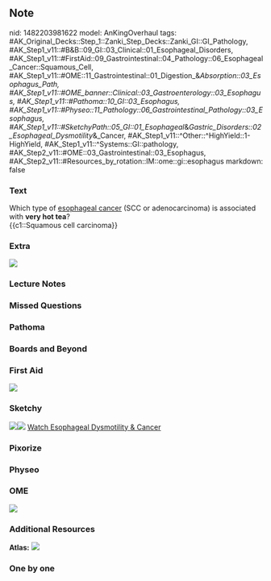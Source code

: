 ## Note
nid: 1482203981622
model: AnKingOverhaul
tags: #AK_Original_Decks::Step_1::Zanki_Step_Decks::Zanki_GI::GI_Pathology, #AK_Step1_v11::#B&B::09_GI::03_Clinical::01_Esophageal_Disorders, #AK_Step1_v11::#FirstAid::09_Gastrointestinal::04_Pathology::06_Esophageal_Cancer::Squamous_Cell, #AK_Step1_v11::#OME::11_Gastrointestinal::01_Digestion_&_Absorption::03_Esophagus_Path, #AK_Step1_v11::#OME_banner::Clinical::03_Gastroenterology::03_Esophagus, #AK_Step1_v11::#Pathoma::10_GI::03_Esophagus, #AK_Step1_v11::#Physeo::11_Pathology::06_Gastrointestinal_Pathology::03_Esophagus, #AK_Step1_v11::#SketchyPath::05_GI::01_Esophageal_&_Gastric_Disorders::02_Esophageal_Dysmotility_&_Cancer, #AK_Step1_v11::^Other::^HighYield::1-HighYield, #AK_Step1_v11::^Systems::GI::pathology, #AK_Step2_v11::#OME::03_Gastrointestinal::03_Esophagus, #AK_Step2_v11::#Resources_by_rotation::IM::ome::gi::esophagus
markdown: false

### Text
<div>
  <div>
    <div>
      Which type of <u>esophageal cancer</u> (SCC or
      adenocarcinoma) is associated with <b>very hot tea</b>?
    </div>
    <div>
      {{c1::Squamous cell carcinoma}}
    </div>
  </div>
</div>

### Extra
<img src="paste-181896159953044.jpg">

### Lecture Notes


### Missed Questions


### Pathoma


### Boards and Beyond


### First Aid
<img src="tmpT2OpTb.png">

### Sketchy
<img src=
"hot%20beverages%20risk%20for%20SCC_1566160514431.jpg"><img src=
"Zoverall%20picture%20(38)_1566160514431.JPG"> <a href=
"https://dashboard.sketchy.com/study/medical/courses/medical-pathophysiology/units/medical-pathophysiology-gi/videos/medical-pathophysiology-gi-esophageal-and-gastric-disorders-esophageal-dysmotility-and-cancer?utm_source=anki&utm_medium=partnership&utm_campaign=february_update&utm_content=medical">
Watch Esophageal Dysmotility & Cancer</a>

### Pixorize


### Physeo


### OME
<div class="ome-widget">
  <a href=
  "https://onlinemeded.org/spa/gastroenterology/esophagus/acquire?ref=anki">
  <img src="_OME_AnkiFlashcards_Lesson_1.png"></a>
</div>

### Additional Resources
<b>Atlas:</b> <img src="tmpMiA81V.png">

### One by one

